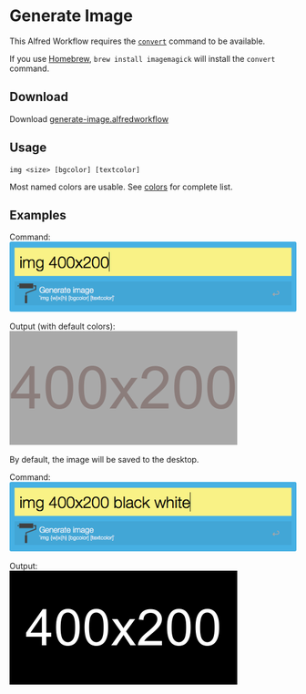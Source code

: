 # Generate Image

This Alfred Workflow requires the [`convert`](https://www.imagemagick.org/script/convert.php) command to be available. 

If you use [Homebrew](http://brew.sh), `brew install imagemagick` will install the `convert` command.

## Download

Download [generate-image.alfredworkflow](https://github.com/trepmal/generate-image/raw/master/generate-image.alfredworkflow)

## Usage

```
img <size> [bgcolor] [textcolor]
```

Most named colors are usable. See [colors](https://www.imagemagick.org/script/color.php) for complete list.

## Examples

Command:  
![screenshot](screenshot-1.png)

Output (with default colors):  
![exmaple](sample-1.png)

By default, the image will be saved to the desktop.


Command:  
![screenshot](screenshot-2.png)

Output:  
![exmaple](sample-2.png)